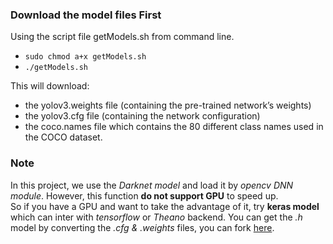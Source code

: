 ### Download the model files First
Using the script file getModels.sh from command line.   
 - `sudo chmod a+x getModels.sh`
 - `./getModels.sh`   

This will download:   
- the yolov3.weights file (containing the pre-trained network’s weights)   
- the yolov3.cfg file (containing the network configuration)   
- the coco.names file which contains the 80 different class names used in the COCO dataset.


### Note
In this project, we use the *Darknet model* and load it by *opencv DNN module*. However, this function **do not support GPU** to speed up.   
So if you have a GPU and want to take the advantage of it, try **keras model** which can inter with *tensorflow* or *Theano* backend. You can get the *.h* model by converting the *.cfg & .weights* files, you can fork [here](https://github.com/qqwweee/keras-yolo3).
